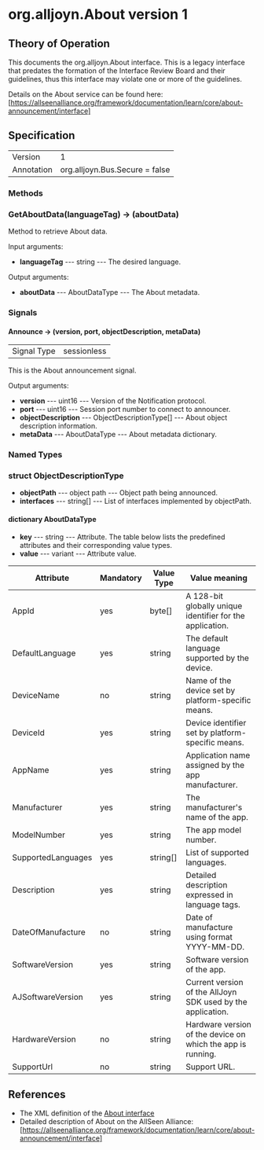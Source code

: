 # org.alljoyn.About version 1

## Theory of Operation

This documents the org.alljoyn.About interface.  This is a legacy interface that
predates the formation of the Interface Review Board and their guidelines, thus
this interface may violate one or more of the guidelines.

Details on the About service can be found here:
[https://allseenalliance.org/framework/documentation/learn/core/about-announcement/interface]


## Specification

|                       |                                                                       |
|-----------------------|-----------------------------------------------------------------------|
| Version               | 1                                                                     |
| Annotation            | org.alljoyn.Bus.Secure = false                                        |

### Methods

### GetAboutData(languageTag) -> (aboutData)

Method to retrieve About data.

Input arguments:

  * **languageTag** --- string --- The desired language.

Output arguments:

  * **aboutData** --- AboutDataType --- The About metadata.


### Signals

#### Announce -> (version, port, objectDescription, metaData)

|                       |                                   |
|-----------------------|-----------------------------------|
| Signal Type           | sessionless                       |

This is the About announcement signal.

Output arguments:

  * **version** --- uint16 --- Version of the Notification protocol.
  * **port** --- uint16 --- Session port number to connect to announcer.
  * **objectDescription** --- ObjectDescriptionType[] --- About object
    description information.
  * **metaData** --- AboutDataType --- About metadata dictionary.

### Named Types

### struct ObjectDescriptionType

  * **objectPath** --- object path --- Object path being announced.
  * **interfaces** --- string[] --- List of interfaces implemented by
    objectPath.

#### dictionary AboutDataType

  * **key** --- string --- Attribute. The table below lists the
    predefined attributes and their corresponding value types.
  * **value** --- variant --- Attribute value.

| Attribute          | Mandatory | Value Type | Value meaning                                               |
|--------------------|-----------|------------|-------------------------------------------------------------|
| AppId              | yes       | byte[]     | A 128-bit globally unique identifier for the application.   |
| DefaultLanguage    | yes       | string     | The default language supported by the device.               |
| DeviceName         | no        | string     | Name of the device set by platform-specific means.          |
| DeviceId           | yes       | string     | Device identifier set by platform-specific means.           |
| AppName            | yes       | string     | Application name assigned by the app manufacturer.          |
| Manufacturer       | yes       | string     | The manufacturer's name of the app.                         |
| ModelNumber        | yes       | string     | The app model number.                                       |
| SupportedLanguages | yes       | string[]   | List of supported languages.                                |
| Description        | yes       | string     | Detailed description expressed in language tags.            |
| DateOfManufacture  | no        | string     | Date of manufacture using format YYYY-MM-DD.                |
| SoftwareVersion    | yes       | string     | Software version of the app.                                |
| AJSoftwareVersion  | yes       | string     | Current version of the AllJoyn SDK used by the application. |
| HardwareVersion    | no        | string     | Hardware version of the device on which the app is running. |
| SupportUrl         | no        | string     | Support URL.                                                |


## References

  * The XML definition of the [About interface](About-v1.xml)
  * Detailed description of About on the AllSeen Alliance: [https://allseenalliance.org/framework/documentation/learn/core/about-announcement/interface]

